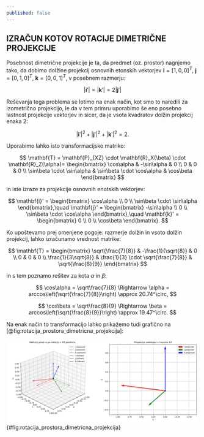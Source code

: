 ```yaml
---
published: false
---
```


## IZRAČUN KOTOV ROTACIJE DIMETRIČNE PROJEKCIJE

Posebnost dimetrične projekcije je ta, da predmet (oz. prostor) nagnjemo tako, da dobimo dolžine projekcij osnovnih etonskih vektorjev $\mathbf{i} = [1, 0, 0]^T$, $\mathbf{j} = [0, 1, 0]^T$, $\mathbf{k} = [0, 0, 1]^T$, v posebnem razmerju:

$$|\mathbf{i}'| = |\mathbf{k}'| = 2 |\mathbf{j}'|$$

Reševanja tega problema se lotimo na enak način, kot smo to naredili za izometrično projekcijo, le da v tem primru uporabimo še eno posebno lastnost projekcije vektorjev in sicer, da je vsota kvadratov dolžin projekcij enaka 2:

$$|\mathbf{i}'|^2 + |\mathbf{j}'|^2 + |\mathbf{k}'|^2 = 2.$$

Uporabimo lahko isto transformacijsko matriko:

$$
\mathbf{T} = \mathbf{P}_{XZ} \cdot \mathbf{R}_X(\beta) \cdot \mathbf{R}_Z(\alpha)=
\begin{bmatrix}
\cos\alpha & -\sin\alpha & 0 \\
0 & 0 & 0 \\
\sin\beta \cdot \sin\alpha & \sin\beta \cdot \cos\alpha & \cos\beta
\end{bmatrix}
$$

in iste izraze za projekcije osnovnih enotskih vektorjev:

$$
\mathbf{i}' = \begin{bmatrix} \cos\alpha \\ 0 \\ \sin\beta \cdot \sin\alpha \end{bmatrix},\quad
\mathbf{j}' = \begin{bmatrix} -\sin\alpha \\ 0 \\ \sin\beta \cdot \cos\alpha \end{bmatrix},\quad
\mathbf{k}' = \begin{bmatrix} 0 \\ 0 \\ \cos\beta \end{bmatrix}.
$$

Ko upoštevamo prej omenjene pogoje: razmerje dolžin in vsoto dolžin projekcij, lahko izračunamo vrednost matrike:

$$
\mathbf{T} =
\begin{bmatrix}
\sqrt{\frac{7}{8}} & -\frac{1}{\sqrt{8}} & 0 \\
0 & 0 & 0 \\
\frac{1}{3\sqrt{8}} & \frac{1}{3} \cdot \sqrt{\frac{7}{8}} & \sqrt{\frac{8}{9}}
\end{bmatrix}
$$

in s tem poznamo rešitev za kota $\alpha$ in $\beta$:

$$
\cos\alpha = \sqrt\frac{7}{8} \Rightarrow \alpha = arccos\left(\sqrt{\frac{7}{8}}\right) \approx 20.74^\circ,
$$

$$
\cos\beta = \sqrt\frac{8}{9} \Rightarrow \beta = arccos\left(\sqrt{\frac{8}{9}}\right) \approx 19.47^\circ.
$$

Na enak način to transformacijo lahko prikažemo tudi grafično na [@fig:rotacija_prostora_dimetricna_projekcija]:

![Prikaz rotacije prostora za dimetrično projekcijo.](./slike/rotacija_prostora_dimetricna_projekcija.png){#fig:rotacija_prostora_dimetricna_projekcija}

<!--
## Pogoji:

Za osnovne vektorje $\mathbf{i} = [1, 0, 0]^T$, $\mathbf{j} = [0, 1, 0]^T$, $\mathbf{k} = [0, 0, 1]^T$, po rotacijah in projekciji zahtevamo:

1. $|\mathbf{i}'| = |\mathbf{k}'| = 2 |\mathbf{j}'|$
2. $|\mathbf{i}'|^2 + |\mathbf{j}'|^2 + |\mathbf{k}'|^2 = 2$
3. Transformacija: najprej rotacija okoli osi **Z** za $\alpha$, nato okoli osi **X** za $\beta$, potem projekcija na **XZ-ravnino**
4. Rešitev naj ostane v **simbolni obliki** (ne zaokrožuj, ohrani `cos`, `sin` itd.)

---

##  Matrike rotacije in projekcije

### a) Rotacija okoli osi Z ($\alpha$):

$$
\mathbf{R}_Z(\alpha) =
\begin{bmatrix}
\cos\alpha & -\sin\alpha & 0 \\
\sin\alpha & \cos\alpha  & 0 \\
0          & 0           & 1
\end{bmatrix}
$$

### b) Rotacija okoli osi X ($\beta$):

$$
\mathbf{R}_X(\beta) =
\begin{bmatrix}
1 & 0 & 0 \\
0 & \cos\beta & -\sin\beta \\
0 & \sin\beta & \cos\beta
\end{bmatrix}
$$

### c) Projekcija na ravnino XZ:

$$
\mathbf{P}_{XZ} =
\begin{bmatrix}
1 & 0 & 0 \\
0 & 0 & 0 \\
0 & 0 & 1
\end{bmatrix}
$$

---

## Skupna transformacija

$$
\mathbf{T} = \mathbf{P}_{XZ} \cdot \mathbf{R}_X(\beta) \cdot \mathbf{R}_Z(\alpha)
$$

---

## Dolžine projekcij

Izračunajmo dolžine projekcij osnovnih vektorjev:

### a) Projekcija $\mathbf{i} \rightarrow \mathbf{i}'$

$$
\mathbf{i}' = \begin{bmatrix}
\cos\alpha \\
0 \\
\sin\beta \cdot \sin\alpha
\end{bmatrix}
\Rightarrow
|\mathbf{i}'|^2 = \cos^2\alpha + \sin^2\alpha \cdot \sin^2\beta
$$

---

### b) Projekcija $\mathbf{j} \rightarrow \mathbf{j}'$

$$
\mathbf{j}' = \begin{bmatrix}
-\sin\alpha \\
0 \\
\sin\beta \cdot \cos\alpha
\end{bmatrix}
\Rightarrow
|\mathbf{j}'|^2 = \sin^2\alpha + \cos^2\alpha \cdot \sin^2\beta
$$

---

### c) Projekcija $\mathbf{k} \rightarrow \mathbf{k}'$

$$
\mathbf{k}' = \begin{bmatrix}
0 \\
0 \\
\cos\beta
\end{bmatrix}
\Rightarrow
|\mathbf{k}'|^2 = \cos^2\beta
$$

---

## Postavimo enačbe iz pogojev

### **Pogoj 1**: $|\mathbf{i}'| = |\mathbf{k}'| = 2 |\mathbf{j}'|$

Kvadriramo:

$$
|\mathbf{i}'|^2 = |\mathbf{k}'|^2 = 4 \cdot |\mathbf{j}'|^2
$$

Torej dobimo **dve enačbi**:

#### (1) $\cos^2\alpha + \sin^2\alpha \cdot \sin^2\beta = \cos^2\beta$

#### (2) $\sin^2\alpha + \cos^2\alpha \cdot \sin^2\beta = \frac{1}{4} \cdot \cos^2\beta$

---

### **Pogoj 2**: vsota kvadratov dolžin je 2

#### (3)

$$
\left(\cos^2\alpha + \sin^2\alpha \cdot \sin^2\beta\right)
+ \left(\sin^2\alpha + \cos^2\alpha \cdot \sin^2\beta\right)
+ \cos^2\beta = 2
$$

Uredimo:

$$
\cos^2\alpha + \sin^2\alpha \cdot \sin^2\beta +
\sin^2\alpha + \cos^2\alpha \cdot \sin^2\beta +
\cos^2\beta = 2
$$

Združimo:

$$
\left( \cos^2\alpha + \sin^2\alpha \right)
+ \left( \cos^2\alpha + \sin^2\alpha \right) \cdot \sin^2\beta
+ \cos^2\beta = 2
$$

Opazimo: $\cos^2\alpha + \sin^2\alpha = 1$, torej:

$$
1 + \sin^2\beta + \cos^2\beta = 2
\Rightarrow \sin^2\beta + \cos^2\beta = 1 \quad \checkmark
$$

To potrjuje pravilnost – **ni nova enačba**, ampak posledica.

---

## Rešitev v simbolni obliki

Imamo sistem:

$$
(1)\quad \cos^2\alpha + \sin^2\alpha \cdot \sin^2\beta = \cos^2\beta
$$

$$
(2)\quad \sin^2\alpha + \cos^2\alpha \cdot \sin^2\beta = \frac{1}{4} \cdot \cos^2\beta
$$

Dodajmo obe enačbi:

$$
\cos^2\alpha + \sin^2\alpha \cdot \sin^2\beta +
\sin^2\alpha + \cos^2\alpha \cdot \sin^2\beta =
\cos^2\beta + \frac{1}{4} \cdot \cos^2\beta
$$

Leva stran:

$$
\cos^2\alpha + \sin^2\alpha + (\cos^2\alpha + \sin^2\alpha) \cdot \sin^2\beta =
1 + \sin^2\beta
$$

Desna stran:

$$
\frac{5}{4} \cdot \cos^2\beta
$$

Torej:

$$
1 + \sin^2\beta = \frac{5}{4} \cdot \cos^2\beta
\Rightarrow
\frac{1 + \sin^2\beta}{\cos^2\beta} = \frac{5}{4}
$$

Pomnožimo:

$$
4(1 + \sin^2\beta) = 5 \cos^2\beta
\Rightarrow
4 + 4 \sin^2\beta = 5 \cos^2\beta
$$

Z uporabo $\cos^2\beta = 1 - \sin^2\beta$:

$$
4 + 4 \sin^2\beta = 5(1 - \sin^2\beta)
\Rightarrow
4 + 4 \sin^2\beta = 5 - 5 \sin^2\beta
$$

Rešimo:

$$
4 \sin^2\beta + 5 \sin^2\beta = 5 - 4
\Rightarrow
9 \sin^2\beta = 1
\Rightarrow
\sin^2\beta = \frac{1}{9}
\Rightarrow
\cos^2\beta = 1 - \frac{1}{9} = \frac{8}{9}
$$

---

## Končna rešitev (v simbolni obliki)

$$
\boxed{
\sin^2\beta = \frac{1}{9},\quad
\cos^2\beta = \frac{8}{9}
}
$$

Vstavimo v enačbo (1) za $\cos^2\alpha$:

$$
\cos^2\alpha + \sin^2\alpha \cdot \frac{1}{9} = \frac{8}{9}
\Rightarrow
\cos^2\alpha = \frac{8}{9} - \frac{1}{9} \sin^2\alpha
$$

Z uporabo $\sin^2\alpha = 1 - \cos^2\alpha$:

$$
\cos^2\alpha = \frac{8}{9} - \frac{1}{9}(1 - \cos^2\alpha)
\Rightarrow
\cos^2\alpha = \frac{8}{9} - \frac{1}{9} + \frac{1}{9} \cos^2\alpha
\Rightarrow
\cos^2\alpha - \frac{1}{9} \cos^2\alpha = \frac{7}{9}
\Rightarrow
\frac{8}{9} \cos^2\alpha = \frac{7}{9}
\Rightarrow
\cos^2\alpha = \frac{7}{8}
\Rightarrow
\sin^2\alpha = \frac{1}{8}
$$

---

## Končni rezultati:

$$
\boxed{
\cos^2\alpha = \frac{7}{8},\quad \sin^2\alpha = \frac{1}{8},\quad
\cos^2\beta = \frac{8}{9},\quad \sin^2\beta = \frac{1}{9}
}
$$


Odlično! Uporabimo izračunane vrednosti kvadratov sinusov in kosinusov, da:

1. izračunamo kota $\alpha$ in $\beta$ v simbolni obliki,
2. zapišemo transformacijsko matriko $\mathbf{T}$ s **točnimi ulomki** in **koreninami** (ne decimalno).

---

## 1. Povzetek znanih kvadratov

Z našo simbolno rešitvijo smo dobili:

$$
\cos^2\alpha = \frac{7}{8},\quad \sin^2\alpha = \frac{1}{8} \\
\cos^2\beta = \frac{8}{9},\quad \sin^2\beta = \frac{1}{9}
$$

Ker delamo v 1. kvadrantu (vsi koti med 0° in 90°), lahko vzamemo **pozitivne korene**:

$$
\cos\alpha = \sqrt{\frac{7}{8}},\quad \sin\alpha = \sqrt{\frac{1}{8}} = \frac{1}{\sqrt{8}} \\
\cos\beta = \sqrt{\frac{8}{9}},\quad \sin\beta = \sqrt{\frac{1}{9}} = \frac{1}{3}
$$

---

## 2. Matrike

### Rotacija okoli Z:

$$
\mathbf{R}_Z(\alpha) =
\begin{bmatrix}
\sqrt{\frac{7}{8}} & -\frac{1}{\sqrt{8}} & 0 \\
\frac{1}{\sqrt{8}} & \sqrt{\frac{7}{8}} & 0 \\
0 & 0 & 1
\end{bmatrix}
$$

---

### Rotacija okoli X:

$$
\mathbf{R}_X(\beta) =
\begin{bmatrix}
1 & 0 & 0 \\
0 & \sqrt{\frac{8}{9}} & -\frac{1}{3} \\
0 & \frac{1}{3} & \sqrt{\frac{8}{9}}
\end{bmatrix}
$$

---

### Skupna rotacijska matrika $\mathbf{R}_{X,Z} = \mathbf{R}_X(\beta) \cdot \mathbf{R}_Z(\alpha)$

Pomnožimo ročno:

$$
\mathbf{R}_{XZ} =
\begin{bmatrix}
\sqrt{\frac{7}{8}} & -\frac{1}{\sqrt{8}} & 0 \\
\sqrt{\frac{8}{9}} \cdot \frac{1}{\sqrt{8}} & \sqrt{\frac{8}{9}} \cdot \sqrt{\frac{7}{8}} & -\frac{1}{3} \\
\frac{1}{3} \cdot \frac{1}{\sqrt{8}} & \frac{1}{3} \cdot \sqrt{\frac{7}{8}} & \sqrt{\frac{8}{9}}
\end{bmatrix}
$$

---

## 3. Projekcija v ravnino XZ

$$
\mathbf{P}_{XZ} =
\begin{bmatrix}
1 & 0 & 0 \\
0 & 0 & 0 \\
0 & 0 & 1
\end{bmatrix}
$$

---

## 4. Končna transformacijska matrika $\mathbf{T} = \mathbf{P}_{XZ} \cdot \mathbf{R}_{XZ}$

Torej:

$$
\mathbf{T} =
\begin{bmatrix}
\sqrt{\frac{7}{8}} & -\frac{1}{\sqrt{8}} & 0 \\
0 & 0 & 0 \\
\frac{1}{3\sqrt{8}} & \frac{1}{3} \cdot \sqrt{\frac{7}{8}} & \sqrt{\frac{8}{9}}
\end{bmatrix}
$$

Lahko tudi lepo zapišemo v simbolni obliki:

$$
\boxed{
\mathbf{T} =
\begin{bmatrix}
\sqrt{\frac{7}{8}} & -\dfrac{1}{\sqrt{8}} & 0 \\
0 & 0 & 0 \\
\dfrac{1}{3\sqrt{8}} & \dfrac{1}{3} \cdot \sqrt{\dfrac{7}{8}} & \sqrt{\dfrac{8}{9}}
\end{bmatrix}
}
$$

---

##  Izračun kotov $\alpha$ in $\beta$

### $\alpha = \arccos\left(\sqrt{\frac{7}{8}}\right)$

$$
\boxed{\alpha = \arccos\left(\sqrt{\frac{7}{8}}\right) \approx 20.74^\circ}
$$

### $\beta = \arcsin\left(\frac{1}{3}\right)$

$$
\boxed{\beta = \arcsin\left(\frac{1}{3}\right) \approx 19.47^\circ}
$$

---

## Povzetek

| Vrednost   | Simbolna oblika                          | Približno (°)         |
| ---------- | ---------------------------------------- | --------------------- |
| $\alpha$   | $arccos\left(\sqrt{\frac{7}{8}}\right)$  | $\approx 20.74^\circ$ |
| $\beta$    | $\arcsin\left(\frac{1}{3}\right)$        | $\approx 19.47^\circ$ |
| Projekcija | na ravnino XZ z odrezano Y komponento    |                       |

---

-->

